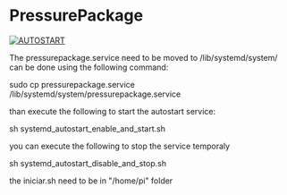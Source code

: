# PressurePackage

[![AUTOSTART](https://img.shields.io/badge/autostart%20service%20-%23323330.svg?&style=for-the-badge&logo=autostart%20ff&logoColor=black&color=FF0000)](https://github.com/kelvinhenriqu/PressurePackage/tree/main/autostart)

The pressurepackage.service need to be moved to /lib/systemd/system/
can be done using the following command:

sudo cp pressurepackage.service /lib/systemd/system/pressurepackage.service

than execute the following to start the autostart service:

sh systemd_autostart_enable_and_start.sh

you can execute the following to stop the service temporaly

sh systemd_autostart_disable_and_stop.sh

the iniciar.sh need to be in "/home/pi" folder
